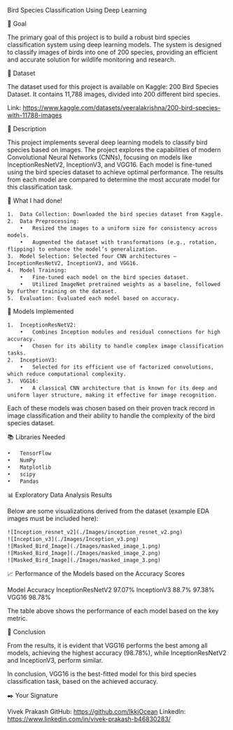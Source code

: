 Bird Species Classification Using Deep Learning

🎯 Goal

The primary goal of this project is to build a robust bird species classification system using deep learning models. The system is designed to classify images of birds into one of 200 species, providing an efficient and accurate solution for wildlife monitoring and research.

🧵 Dataset

The dataset used for this project is available on Kaggle: 200 Bird Species Dataset. It contains 11,788 images, divided into 200 different bird species.

Link: https://www.kaggle.com/datasets/veeralakrishna/200-bird-species-with-11788-images

🧾 Description

This project implements several deep learning models to classify bird species based on images. The project explores the capabilities of modern Convolutional Neural Networks (CNNs), focusing on models like InceptionResNetV2, InceptionV3, and VGG16. Each model is fine-tuned using the bird species dataset to achieve optimal performance. The results from each model are compared to determine the most accurate model for this classification task.

🧮 What I had done!

	1.	Data Collection: Downloaded the bird species dataset from Kaggle.
	2.	Data Preprocessing:
		•	Resized the images to a uniform size for consistency across models.
		•	Augmented the dataset with transformations (e.g., rotation, flipping) to enhance the model’s generalization.
	3.	Model Selection: Selected four CNN architectures — InceptionResNetV2, InceptionV3, and VGG16.
	4.	Model Training:
		•	Fine-tuned each model on the bird species dataset.
		•	Utilized ImageNet pretrained weights as a baseline, followed by further training on the dataset.
	5.	Evaluation: Evaluated each model based on accuracy.
	

🚀 Models Implemented

	1.	InceptionResNetV2:
		•	Combines Inception modules and residual connections for high accuracy.
		•	Chosen for its ability to handle complex image classification tasks.
	2.	InceptionV3:
		•	Selected for its efficient use of factorized convolutions, which reduce computational complexity.
	3.	VGG16:
		•	A classical CNN architecture that is known for its deep and uniform layer structure, making it effective for image recognition.

Each of these models was chosen based on their proven track record in image classification and their ability to handle the complexity of the bird species dataset.

📚 Libraries Needed

	•	TensorFlow
	•	NumPy
	•	Matplotlib
	•	scipy
	•	Pandas

📊 Exploratory Data Analysis Results

Below are some visualizations derived from the dataset (example EDA images must be included here):

	![Inception_resnet_v2](./Images/inception_resnet_v2.png)
	![Inception_v3](./Images/Inception_v3.png)
	![Masked_Bird_Image](./Images/masked_image_1.png)
	![Masked_Bird_Image](./Images/masked_image_2.png)
	![Masked_Bird_Image](./Images/masked_image_3.png)

📈 Performance of the Models based on the Accuracy Scores

Model	Accuracy
InceptionResNetV2	97.07%
InceptionV3	88.7%	97.38%
VGG16	98.78%

The table above shows the performance of each model based on the key metric.

📢 Conclusion

From the results, it is evident that VGG16 performs the best among all models, achieving the highest accuracy (98.78%), while InceptionResNetV2 and InceptionV3, perform similar.

In conclusion, VGG16 is the best-fitted model for this bird species classification task, based on the achieved accuracy.

✒️ Your Signature

Vivek Prakash
GitHub: https://github.com/IkkiOcean
LinkedIn: https://www.linkedin.com/in/vivek-prakash-b46830283/